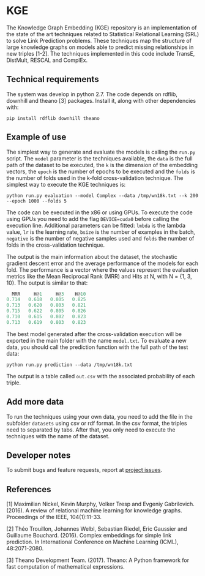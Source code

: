 # KGE

The Knowledge Graph Embedding (KGE) repository is an implementation of the state of the art techniques related to Statistical Relational Learning (SRL) to solve Link Prediction problems. These techniques map the structure of large knowledge graphs on models able to predict missing relationships in new triples [1-2]. The techniques implemented in this code include TransE, DistMult, RESCAL and ComplEx.

## Technical requirements

The system was develop in python 2.7. The code depends on rdflib, downhill and theano [3] packages. Install it, along with other dependencies with:

```
pip install rdflib downhill theano
```

## Example of use

The simplest way to generate and evaluate the models is calling the `run.py` script. The `model` parameter is the techniques available, the `data` is the full path of the dataset to be executed, the `k` is the dimension of the embedding vectors, the `epoch` is the number of epochs to be executed and the `folds` is the number of folds used in the k-fold cross-validation technique. The simplest way to execute the KGE techniques is:

```
python run.py evaluation --model Complex --data /tmp/wn18k.txt --k 200 --epoch 1000 --folds 5
```

The code can be executed in the x86 or using GPUs. To execute the code using GPUs you need to add the flag `DEVICE=cuda0` before calling the execution line. Additional parameters can be fitted: `lmbda` is the lambda value, `lr` is the learning rate, `bsize` is the number of examples in the batch, `negative` is the number of negative samples used and `folds` the number of folds in the cross-validation technique. 

The output is the main information about the dataset, the stochastic gradient descent error and the average performance of the models for each fold. The performance is a vector where the values represent the evaluation metrics like the Mean Reciprocal Rank (MRR) and Hits at N, with N = {1, 3, 10}. The output is similar to that:

```python
  MRR	  H@1	  H@3	 H@10
0.714	0.618	0.805	0.825
0.713	0.620	0.803	0.821
0.715	0.622	0.805	0.826
0.710	0.615	0.802	0.823
0.713	0.619	0.803	0.823
```

The best model generated after the cross-validation execution will be exported in the main folder with the name `model.txt`. To evaluate a new data, you should call the prediction function with the full path of the test data:

```
python run.py prediction --data /tmp/wn18k.txt
```
The output is a table called `out.csv` with the associated probability of each triple.

## Add more data

To run the techniques using your own data, you need to add the file in the subfolder `datasets` using csv or rdf format. In the csv format, the triples need to separated by tabs. After that, you only need to execute the techniques with the name of the dataset.

## Developer notes

To submit bugs and feature requests, report at [project issues](https://github.com/QROWD/KGE/issues).

## References

[1] Maximilian Nickel, Kevin Murphy, Volker Tresp and Evgeniy Gabrilovich. (2016). A review of relational machine learning for knowledge graphs. Proceedings of the IEEE, 104(1):11-33.

[2] Théo Trouillon, Johannes Welbl, Sebastian Riedel, Eric Gaussier and Guillaume Bouchard. (2016). Complex embeddings for simple link prediction. In International Conference on Machine Learning (ICML), 48:2071-2080.

[3] Theano Development Team. (2017). Theano: A Python framework for fast computation of mathematical expressions.

